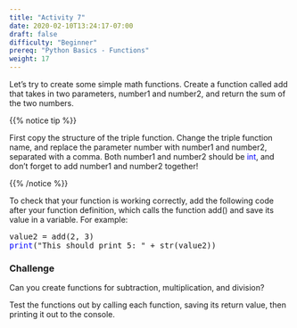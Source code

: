 ```yaml
---
title: "Activity 7"
date: 2020-02-10T13:24:17-07:00
draft: false
difficulty: "Beginner"
prereq: "Python Basics - Functions"
weight: 17
--- 
```


Let’s try to create some simple math functions. Create a function called add that takes in two parameters, number1 and number2, and return the sum of the two numbers.

{{% notice tip %}}

First copy the structure of the triple function. Change the triple function name, and replace the parameter number with number1 and number2, separated with a comma. Both number1 and number2 should be <font color="blue">int</font>, and don’t forget to add number1 and number2 together!

{{% /notice %}}


To check that your function is working correctly, add the following code after your function definition, which calls the function add() and save its value in a variable. For example:

<pre>
value2 = add(2, 3)
<font color="blue">print</font>("This should print 5: " + str(value2))
</pre>

### Challenge
Can you create functions for subtraction, multiplication, and division? 

Test the functions out by calling each function, saving its return value, then printing it out to the console.

